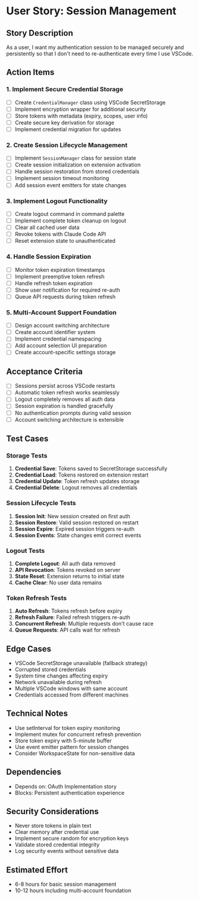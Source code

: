 # User Story: Session Management

## Story Description
As a user, I want my authentication session to be managed securely and persistently so that I don't need to re-authenticate every time I use VSCode.

## Action Items

### 1. Implement Secure Credential Storage
- [ ] Create `CredentialManager` class using VSCode SecretStorage
- [ ] Implement encryption wrapper for additional security
- [ ] Store tokens with metadata (expiry, scopes, user info)
- [ ] Create secure key derivation for storage
- [ ] Implement credential migration for updates

### 2. Create Session Lifecycle Management
- [ ] Implement `SessionManager` class for session state
- [ ] Create session initialization on extension activation
- [ ] Handle session restoration from stored credentials
- [ ] Implement session timeout monitoring
- [ ] Add session event emitters for state changes

### 3. Implement Logout Functionality
- [ ] Create logout command in command palette
- [ ] Implement complete token cleanup on logout
- [ ] Clear all cached user data
- [ ] Revoke tokens with Claude Code API
- [ ] Reset extension state to unauthenticated

### 4. Handle Session Expiration
- [ ] Monitor token expiration timestamps
- [ ] Implement preemptive token refresh
- [ ] Handle refresh token expiration
- [ ] Show user notification for required re-auth
- [ ] Queue API requests during token refresh

### 5. Multi-Account Support Foundation
- [ ] Design account switching architecture
- [ ] Create account identifier system
- [ ] Implement credential namespacing
- [ ] Add account selection UI preparation
- [ ] Create account-specific settings storage

## Acceptance Criteria
- [ ] Sessions persist across VSCode restarts
- [ ] Automatic token refresh works seamlessly
- [ ] Logout completely removes all auth data
- [ ] Session expiration is handled gracefully
- [ ] No authentication prompts during valid session
- [ ] Account switching architecture is extensible

## Test Cases

### Storage Tests
1. **Credential Save**: Tokens saved to SecretStorage successfully
2. **Credential Load**: Tokens restored on extension restart
3. **Credential Update**: Token refresh updates storage
4. **Credential Delete**: Logout removes all credentials

### Session Lifecycle Tests
1. **Session Init**: New session created on first auth
2. **Session Restore**: Valid session restored on restart
3. **Session Expire**: Expired session triggers re-auth
4. **Session Events**: State changes emit correct events

### Logout Tests
1. **Complete Logout**: All auth data removed
2. **API Revocation**: Tokens revoked on server
3. **State Reset**: Extension returns to initial state
4. **Cache Clear**: No user data remains

### Token Refresh Tests
1. **Auto Refresh**: Tokens refresh before expiry
2. **Refresh Failure**: Failed refresh triggers re-auth
3. **Concurrent Refresh**: Multiple requests don't cause race
4. **Queue Requests**: API calls wait for refresh

## Edge Cases
- VSCode SecretStorage unavailable (fallback strategy)
- Corrupted stored credentials
- System time changes affecting expiry
- Network unavailable during refresh
- Multiple VSCode windows with same account
- Credentials accessed from different machines

## Technical Notes
- Use setInterval for token expiry monitoring
- Implement mutex for concurrent refresh prevention
- Store token expiry with 5-minute buffer
- Use event emitter pattern for session changes
- Consider WorkspaceState for non-sensitive data

## Dependencies
- Depends on: OAuth Implementation story
- Blocks: Persistent authentication experience

## Security Considerations
- Never store tokens in plain text
- Clear memory after credential use
- Implement secure random for encryption keys
- Validate stored credential integrity
- Log security events without sensitive data

## Estimated Effort
- 6-8 hours for basic session management
- 10-12 hours including multi-account foundation